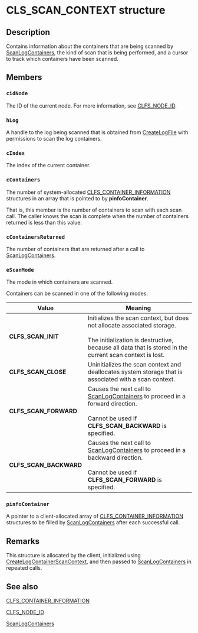 # CLS_SCAN_CONTEXT structure

## Description

Contains information about the containers that are being scanned by [ScanLogContainers](https://learn.microsoft.com/windows/desktop/api/clfsw32/nf-clfsw32-scanlogcontainers), the kind of scan that is being performed, and a cursor to track which containers have been scanned.

## Members

### `cidNode`

The ID of the current node. For more information, see [CLFS_NODE_ID](https://learn.microsoft.com/windows/desktop/api/clfs/ns-clfs-clfs_node_id).

### `hLog`

A handle to the log being scanned that is obtained from [CreateLogFile](https://learn.microsoft.com/windows/desktop/api/clfsw32/nf-clfsw32-createlogfile) with permissions to scan the log containers.

### `cIndex`

The index of the current container.

### `cContainers`

The number of system-allocated [CLFS_CONTAINER_INFORMATION](https://learn.microsoft.com/windows/desktop/api/clfs/ns-clfs-cls_container_information) structures in an array that is pointed to by **pinfoContainer**.

That is, this member is the number of containers to scan with each scan call. The caller knows the scan is complete when the number of containers returned is less than this value.

### `cContainersReturned`

The number of containers that are returned after a call to [ScanLogContainers](https://learn.microsoft.com/windows/desktop/api/clfsw32/nf-clfsw32-scanlogcontainers).

### `eScanMode`

The mode in which containers are scanned.

Containers can be scanned in one of the following modes.

| Value | Meaning |
| --- | --- |
| **CLFS_SCAN_INIT** | Initializes the scan context, but does not allocate associated storage. <br><br>The initialization is destructive, because all data that is stored in the current scan context is lost. |
| **CLFS_SCAN_CLOSE** | Uninitializes the scan context and deallocates system storage that is associated with a scan context. |
| **CLFS_SCAN_FORWARD** | Causes the next call to [ScanLogContainers](https://learn.microsoft.com/windows/desktop/api/clfsw32/nf-clfsw32-scanlogcontainers) to proceed in a forward direction. <br><br>Cannot be used if **CLFS_SCAN_BACKWARD** is specified. |
| **CLFS_SCAN_BACKWARD** | Causes the next call to [ScanLogContainers](https://learn.microsoft.com/windows/desktop/api/clfsw32/nf-clfsw32-scanlogcontainers) to proceed in a backward direction. <br><br>Cannot be used if **CLFS_SCAN_FORWARD** is specified. |

### `pinfoContainer`

A pointer to
a client-allocated array of [CLFS_CONTAINER_INFORMATION](https://learn.microsoft.com/windows/desktop/api/clfs/ns-clfs-cls_container_information) structures to be filled by [ScanLogContainers](https://learn.microsoft.com/windows/desktop/api/clfsw32/nf-clfsw32-scanlogcontainers) after each successful call.

## Remarks

This structure is allocated by the client, initialized using [CreateLogContainerScanContext](https://learn.microsoft.com/windows/desktop/api/clfsw32/nf-clfsw32-createlogcontainerscancontext), and then passed to [ScanLogContainers](https://learn.microsoft.com/windows/desktop/api/clfsw32/nf-clfsw32-scanlogcontainers) in repeated calls.

## See also

[CLFS_CONTAINER_INFORMATION](https://learn.microsoft.com/windows/desktop/api/clfs/ns-clfs-cls_container_information)

[CLFS_NODE_ID](https://learn.microsoft.com/windows/desktop/api/clfs/ns-clfs-clfs_node_id)

[ScanLogContainers](https://learn.microsoft.com/windows/desktop/api/clfsw32/nf-clfsw32-scanlogcontainers)